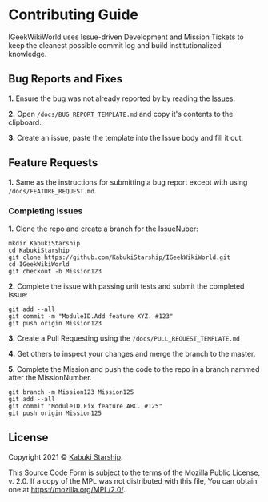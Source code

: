 # Contributing Guide

IGeekWikiWorld uses Issue-driven Development and Mission Tickets to keep the cleanest possible commit log and build institutionalized knowledge.

## Bug Reports and Fixes

**1.** Ensure the bug was not already reported by by reading the [Issues](https://github.com/abc_org/xyz_project/issues).

**2.** Open `/docs/BUG_REPORT_TEMPLATE.md` and copy it's contents to the clipboard.

**3.** Create an issue, paste the template into the Issue body and fill it out.

## Feature Requests

**1.** Same as the instructions for submitting a bug report except with using `/docs/FEATURE_REQUEST.md`.

### Completing Issues

**1.** Clone the repo and create a branch for the IssueNuber:

```Console
mkdir KabukiStarship
cd KabukiStarship
git clone https://github.com/KabukiStarship/IGeekWikiWorld.git
cd IGeekWikiWorld
git checkout -b Mission123
```

**2.** Complete the issue with passing unit tests and submit the completed issue:

```Console
git add --all
git commit -m "ModuleID.Add feature XYZ. #123"
git push origin Mission123
```

**3.** Create a Pull Requesting using the `/docs/PULL_REQUEST_TEMPLATE.md`

**4.** Get others to inspect your changes and merge the branch to the master.

**5.** Complete the Mission and push the code to the repo in a branch nammed after the MissionNumber.

```Console
git branch -m Mission123 Mission125
git add --all
git commit "ModuleID.Fix feature ABC. #125"
git push origin Mission125
```

## License

Copyright 2021 © [Kabuki Starship](https://kabukistarship.com).

This Source Code Form is subject to the terms of the Mozilla Public License, v. 2.0. If a copy of the MPL was not distributed with this file, You can obtain one at <https://mozilla.org/MPL/2.0/>.
